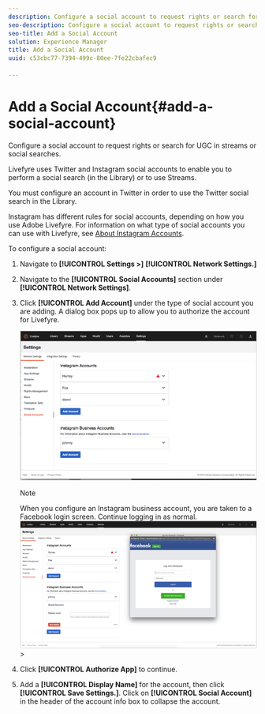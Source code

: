 ```yaml
---
description: Configure a social account to request rights or search for UGC in streams or social searches.
seo-description: Configure a social account to request rights or search for UGC in streams or social searches.
seo-title: Add a Social Account
solution: Experience Manager
title: Add a Social Account
uuid: c53cbc77-7394-499c-80ee-7fe22cbafec9

---
```


# Add a Social Account{#add-a-social-account}

Configure a social account to request rights or search for UGC in streams or social searches.

Livefyre uses Twitter and Instagram social accounts to enable you to perform a social search (in the Library) or to use Streams.

You must configure an account in Twitter in order to use the Twitter social search in the Library.

Instagram has different rules for social accounts, depending on how you use Adobe Livefyre. For information on what type of social accounts you can use with Livefyre, see [About Instagram Accounts](../../c-users-creating-accounts-with-studio-access/t-configure-social-accout-instagram/c-about-instagram-accounts.md#c_about_instagram_accounts).

To configure a social account:

1. Navigate to **[!UICONTROL Settings >]** **[!UICONTROL Network Settings.]**
1. Navigate to the **[!UICONTROL Social Accounts]** section under **[!UICONTROL Network Settings]**.
1. Click **[!UICONTROL Add Account]** under the type of social account you are adding. A dialog box pops up to allow you to authorize the account for Livefyre.

   ![](assets/i_settings_social_insta.png)

   >[!NOTE]
   >
   >When you configure an Instagram business account, you are taken to a Facebook login screen. Continue logging in as normal.  ![](assets/i_insta_biz_facebook_dialog.png)   >
   >

1. Click **[!UICONTROL Authorize App]** to continue.
1. Add a **[!UICONTROL Display Name]** for the account, then click **[!UICONTROL Save Settings.]**. Click on **[!UICONTROL Social Account]** in the header of the account info box to collapse the account.
